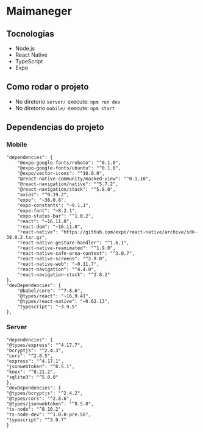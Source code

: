 # Maimaneger
  

## Tocnologias

- Node.js
- React Native
- TypeScript
- Expo

## Como rodar o projeto
 
- No diretorio `server/` execute: `npm run dev`
- No diretorio `mobile/` execute: `npm start`

## Dependencias do projeto

###	Mobile

	"dependencies": {
		"@expo-google-fonts/roboto": "^0.1.0",
		"@expo-google-fonts/ubuntu": "^0.1.0",
		"@expo/vector-icons": "^10.0.0",
		"@react-native-community/masked-view": "^0.1.10",
		"@react-navigation/native": "^5.7.2",
		"@react-navigation/stack": "^5.8.0",
		"axios": "^0.19.2",
		"expo": "~38.0.8",
		"expo-constants": "~9.1.1",
		"expo-font": "~8.2.1",
		"expo-status-bar": "^1.0.2",
		"react": "~16.11.0",
		"react-dom": "~16.11.0",
		"react-native": "https://github.com/expo/react-native/archive/sdk-38.0.2.tar.gz",
		"react-native-gesture-handler": "^1.6.1",
		"react-native-reanimated": "^1.9.0",
		"react-native-safe-area-context": "^3.0.7",
		"react-native-screens": "^2.9.0",
		"react-native-web": "~0.11.7",
		"react-navigation": "^4.4.0",
		"react-navigation-stack": "^2.8.2"
	},
	"devDependencies": {
		"@babel/core": "^7.8.6",
		"@types/react": "~16.9.41",
		"@types/react-native": "~0.62.13",
		"typescript": "~3.9.5"
	},

### Server

	"dependencies": {
	"@types/express": "^4.17.7",
	"bcryptjs": "^2.4.3",
	"cors": "^2.8.5",
	"express": "^4.17.1",
	"jsonwebtoken": "^8.5.1",
	"knex": "^0.21.2",
	"sqlite3": "^5.0.0"
	},
	"devDependencies": {
	"@types/bcryptjs": "^2.4.2",
	"@types/cors": "^2.8.6",
	"@types/jsonwebtoken": "^8.5.0",
	"ts-node": "^8.10.2",
	"ts-node-dev": "^1.0.0-pre.56",
	"typescript": "^3.9.7"
	}
